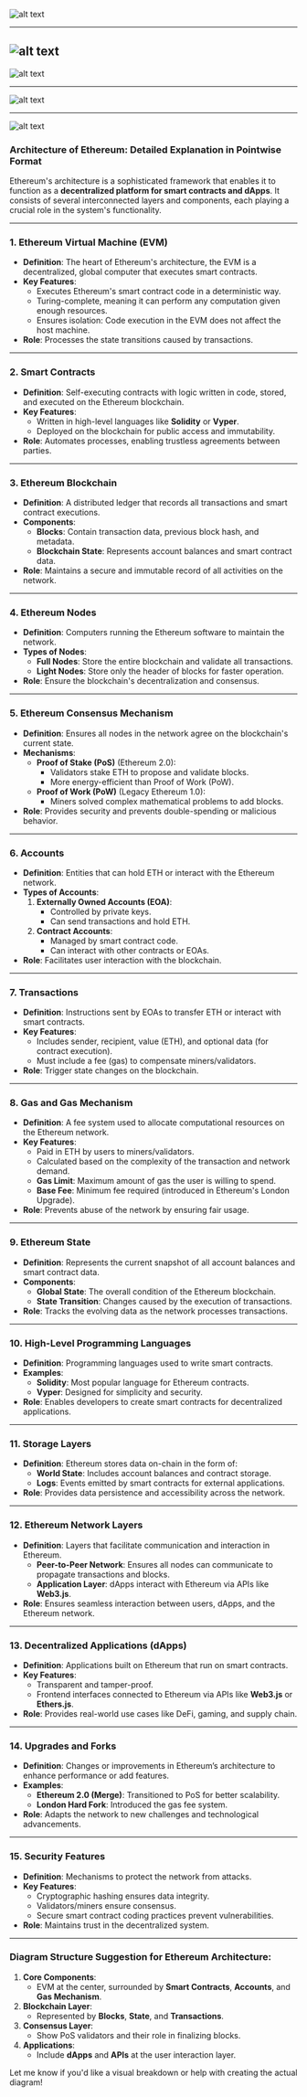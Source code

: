 

![alt text](Pastedimage20241208115210.png)

---

![alt text](Pastedimage20241208120224.png)
---
![alt text](Pastedimage20241208115043.png)

---
![alt text](Pastedimage20241208115101.png)

---
![alt text](Pastedimage20241208115112.png)


### **Architecture of Ethereum: Detailed Explanation in Pointwise Format**

Ethereum's architecture is a sophisticated framework that enables it to function as a **decentralized platform for smart contracts and dApps**. It consists of several interconnected layers and components, each playing a crucial role in the system's functionality.

---

### **1. Ethereum Virtual Machine (EVM)**

- **Definition**: The heart of Ethereum's architecture, the EVM is a decentralized, global computer that executes smart contracts.
- **Key Features**:
    - Executes Ethereum's smart contract code in a deterministic way.
    - Turing-complete, meaning it can perform any computation given enough resources.
    - Ensures isolation: Code execution in the EVM does not affect the host machine.
- **Role**: Processes the state transitions caused by transactions.

---

### **2. Smart Contracts**

- **Definition**: Self-executing contracts with logic written in code, stored, and executed on the Ethereum blockchain.
- **Key Features**:
    - Written in high-level languages like **Solidity** or **Vyper**.
    - Deployed on the blockchain for public access and immutability.
- **Role**: Automates processes, enabling trustless agreements between parties.

---

### **3. Ethereum Blockchain**

- **Definition**: A distributed ledger that records all transactions and smart contract executions.
- **Components**:
    - **Blocks**: Contain transaction data, previous block hash, and metadata.
    - **Blockchain State**: Represents account balances and smart contract data.
- **Role**: Maintains a secure and immutable record of all activities on the network.

---

### **4. Ethereum Nodes**

- **Definition**: Computers running the Ethereum software to maintain the network.
- **Types of Nodes**:
    - **Full Nodes**: Store the entire blockchain and validate all transactions.
    - **Light Nodes**: Store only the header of blocks for faster operation.
- **Role**: Ensure the blockchain's decentralization and consensus.

---

### **5. Ethereum Consensus Mechanism**

- **Definition**: Ensures all nodes in the network agree on the blockchain's current state.
- **Mechanisms**:
    - **Proof of Stake (PoS)** (Ethereum 2.0):
        - Validators stake ETH to propose and validate blocks.
        - More energy-efficient than Proof of Work (PoW).
    - **Proof of Work (PoW)** (Legacy Ethereum 1.0):
        - Miners solved complex mathematical problems to add blocks.
- **Role**: Provides security and prevents double-spending or malicious behavior.

---

### **6. Accounts**

- **Definition**: Entities that can hold ETH or interact with the Ethereum network.
- **Types of Accounts**:
    1. **Externally Owned Accounts (EOA)**:
        - Controlled by private keys.
        - Can send transactions and hold ETH.
    2. **Contract Accounts**:
        - Managed by smart contract code.
        - Can interact with other contracts or EOAs.
- **Role**: Facilitates user interaction with the blockchain.

---

### **7. Transactions**

- **Definition**: Instructions sent by EOAs to transfer ETH or interact with smart contracts.
- **Key Features**:
    - Includes sender, recipient, value (ETH), and optional data (for contract execution).
    - Must include a fee (gas) to compensate miners/validators.
- **Role**: Trigger state changes on the blockchain.

---

### **8. Gas and Gas Mechanism**

- **Definition**: A fee system used to allocate computational resources on the Ethereum network.
- **Key Features**:
    - Paid in ETH by users to miners/validators.
    - Calculated based on the complexity of the transaction and network demand.
    - **Gas Limit**: Maximum amount of gas the user is willing to spend.
    - **Base Fee**: Minimum fee required (introduced in Ethereum's London Upgrade).
- **Role**: Prevents abuse of the network by ensuring fair usage.

---

### **9. Ethereum State**

- **Definition**: Represents the current snapshot of all account balances and smart contract data.
- **Components**:
    - **Global State**: The overall condition of the Ethereum blockchain.
    - **State Transition**: Changes caused by the execution of transactions.
- **Role**: Tracks the evolving data as the network processes transactions.

---

### **10. High-Level Programming Languages**

- **Definition**: Programming languages used to write smart contracts.
- **Examples**:
    - **Solidity**: Most popular language for Ethereum contracts.
    - **Vyper**: Designed for simplicity and security.
- **Role**: Enables developers to create smart contracts for decentralized applications.

---

### **11. Storage Layers**

- **Definition**: Ethereum stores data on-chain in the form of:
    - **World State**: Includes account balances and contract storage.
    - **Logs**: Events emitted by smart contracts for external applications.
- **Role**: Provides data persistence and accessibility across the network.

---

### **12. Ethereum Network Layers**

- **Definition**: Layers that facilitate communication and interaction in Ethereum.
    - **Peer-to-Peer Network**: Ensures all nodes can communicate to propagate transactions and blocks.
    - **Application Layer**: dApps interact with Ethereum via APIs like **Web3.js**.
- **Role**: Ensures seamless interaction between users, dApps, and the Ethereum network.

---

### **13. Decentralized Applications (dApps)**

- **Definition**: Applications built on Ethereum that run on smart contracts.
- **Key Features**:
    - Transparent and tamper-proof.
    - Frontend interfaces connected to Ethereum via APIs like **Web3.js** or **Ethers.js**.
- **Role**: Provides real-world use cases like DeFi, gaming, and supply chain.

---

### **14. Upgrades and Forks**

- **Definition**: Changes or improvements in Ethereum’s architecture to enhance performance or add features.
- **Examples**:
    - **Ethereum 2.0 (Merge)**: Transitioned to PoS for better scalability.
    - **London Hard Fork**: Introduced the gas fee system.
- **Role**: Adapts the network to new challenges and technological advancements.

---

### **15. Security Features**

- **Definition**: Mechanisms to protect the network from attacks.
- **Key Features**:
    - Cryptographic hashing ensures data integrity.
    - Validators/miners ensure consensus.
    - Secure smart contract coding practices prevent vulnerabilities.
- **Role**: Maintains trust in the decentralized system.

---

### **Diagram Structure Suggestion for Ethereum Architecture**:

1. **Core Components**:
    - EVM at the center, surrounded by **Smart Contracts**, **Accounts**, and **Gas Mechanism**.
2. **Blockchain Layer**:
    - Represented by **Blocks**, **State**, and **Transactions**.
3. **Consensus Layer**:
    - Show PoS validators and their role in finalizing blocks.
4. **Applications**:
    - Include **dApps** and **APIs** at the user interaction layer.

Let me know if you'd like a visual breakdown or help with creating the actual diagram!